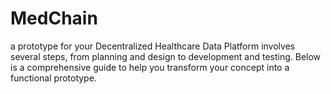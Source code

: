 # MedChain
a prototype for your Decentralized Healthcare Data Platform involves several steps, from planning and design to development and testing. Below is a comprehensive guide to help you transform your concept into a functional prototype.
